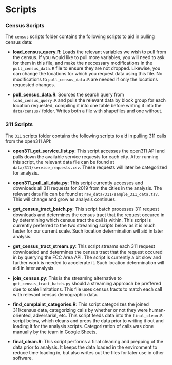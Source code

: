 # Scripts

### Census Scripts

The `census` scripts folder contains the following scripts to aid in pulling census data:

* __load_census_query.R__: Loads the relevant variables we wish to pull from the census. If you would like to pull more variables, you will need to ask for them in this file, and make the neccessary modifications in the `pull_census_data.R` file to ensure they are not dropped. Likewise, you can change the locations for which you request data using this file. No modifications to `pull_census_data.R` are needed if only the locations requested changes.

* __pull_census_data.R__: Sources the search query from `load_census_query.R` and pulls the relevant data by block group for each location requested, compiling it into one table before writing it into the `data/census/` folder. Writes both a file with shapefiles and one without.

### 311 Scripts

The `311` scripts folder contains the following scripts to aid in pulling 311 calls from the open311 API:

* __open311_get_service_list.py__: This script accesses the open311 API and pulls down the available service requests for each city. After running this script, the relevant data file can be found at `data/311/service_requests.csv`. These requests will later be categorized for analysis.

* __open311_pull_all_data.py__: This script currently accesses and downloads all 311 requests for 2019 from the cities in the analysis. The relevant data file can be found at `raw_data/311/sample_311_data.tsv`. This will change and grow as analysis continues.

* __get_census_tract_batch.py__: This script batch processes 311 request downloads and determines the census tract that the request occured in by determining which census tract the call is within. This script is currently preferred to the two streaming scripts below as it is much faster for our current scale. Such location determination will aid in later analysis.

* __get_census_tract_stream.py__: This script streams each 311 request downloaded and determines the census tract that the request occured in by querying the FCC Area API. The script is currently a bit slow and further work is needed to accelerate it. Such location determination will aid in later analysis.

* __join_census.py__: This is the streaming alternative to `get_census_tract_batch.py` should a streaming approach be preffered due to scale limitations. This file uses census tracts to match each call with relevant census demographic data.

* __find_complaint_categories.R__: This script categorizes the joined 311/census data, categorizing calls by whether or not they were human-oriented, adversarial, etc. This script feeds data into the `final_clean.R` script below, which cleans and preps the data prior to writing it out and loading it for the analysis scripts. Categorization of calls was done manually by the team in [Google Sheets](https://docs.google.com/spreadsheets/d/16_G3nBNMg3H88tBs2i8BO1enHWza5p8tyM_giACXvPM/edit?usp=sharing).

* __final_clean.R__: This script performs a final cleaning and prepping of the data prior to analysis. It keeps the data loaded in the environment to reduce time loading in, but also writes out the files for later use in other software.